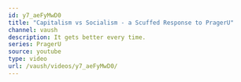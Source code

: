 ```yaml
---
id: y7_aeFyMwD0
title: "Capitalism vs Socialism - a Scuffed Response to PragerU"
channel: vaush
description: It gets better every time.
series: PragerU
source: youtube
type: video
url: /vaush/videos/y7_aeFyMwD0/
---
```

